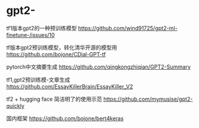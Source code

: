 # gpt2-

tf1版本gpt2的一种预训练模型
https://github.com/wind91725/gpt2-ml-finetune-/issues/10

tf版本gpt2预训练模型，转化清华开源的模型用
https://github.com/bojone/CDial-GPT-tf

pytorch中文摘要生成
https://github.com/qingkongzhiqian/GPT2-Summary

tf1,gpt2预训练模-文章生成
https://github.com/EssayKillerBrain/EssayKiller_V2

tf2 + hugging face 简洁明了的使用示范
https://github.com/mymusise/gpt2-quickly

国内框架
https://github.com/bojone/bert4keras
